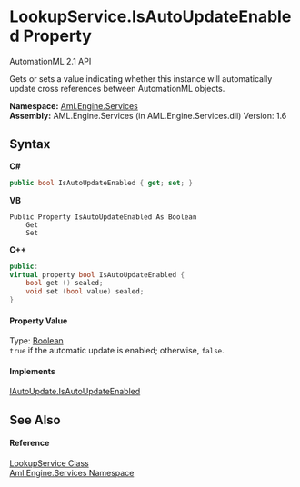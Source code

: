 # LookupService.IsAutoUpdateEnabled Property 
AutomationML 2.1 API 

Gets or sets a value indicating whether this instance will automatically update cross references between AutomationML objects.

**Namespace:**&nbsp;<a href="N_Aml_Engine_Services">Aml.Engine.Services</a><br />**Assembly:**&nbsp;AML.Engine.Services (in AML.Engine.Services.dll) Version: 1.6

## Syntax

**C#**<br />
``` C#
public bool IsAutoUpdateEnabled { get; set; }
```

**VB**<br />
``` VB
Public Property IsAutoUpdateEnabled As Boolean
	Get
	Set
```

**C++**<br />
``` C++
public:
virtual property bool IsAutoUpdateEnabled {
	bool get () sealed;
	void set (bool value) sealed;
}
```


#### Property Value
Type: <a href="https://docs.microsoft.com/dotnet/api/system.boolean" target="_parent" rel="noopener noreferrer">Boolean</a><br />`true` if the automatic update is enabled; otherwise, `false`.

#### Implements
<a href="P_Aml_Engine_Services_Interfaces_IAutoUpdate_IsAutoUpdateEnabled">IAutoUpdate.IsAutoUpdateEnabled</a><br />

## See Also


#### Reference
<a href="T_Aml_Engine_Services_LookupService">LookupService Class</a><br /><a href="N_Aml_Engine_Services">Aml.Engine.Services Namespace</a><br />